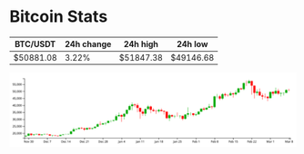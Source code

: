 # Bitcoin Stats

BTC/USDT|24h change|24h high|24h low|
|---|---|---|---|
|$50881.08|3.22%|$51847.38|$49146.68|

<img src="./chart.svg">
